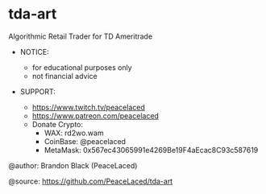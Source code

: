 # tda-art

Algorithmic Retail Trader for TD Ameritrade

- NOTICE:
    - for educational purposes only
    - not financial advice

- SUPPORT:
    - https://www.twitch.tv/peacelaced
    - https://www.patreon.com/peacelaced
    - Donate Crypto:
        - WAX: rd2wo.wam
        - CoinBase: @peacelaced
        - MetaMask: 0x567ec43065991e4269Be19F4aEcac8C93c587619
    
@author: Brandon Black (PeaceLaced)

@source: https://github.com/PeaceLaced/tda-art
